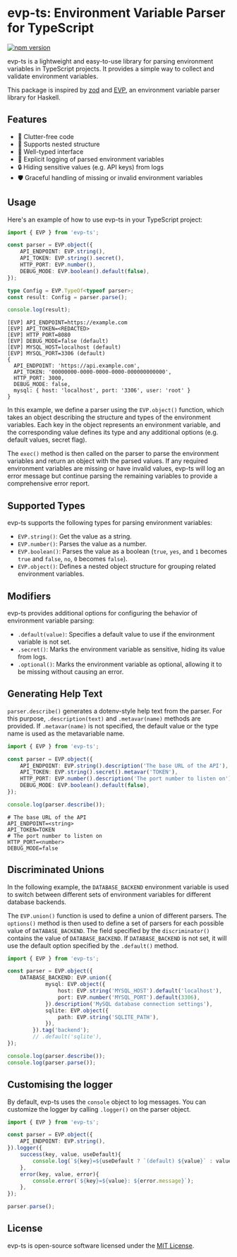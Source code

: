 # evp-ts: Environment Variable Parser for TypeScript

[![npm version](https://badge.fury.io/js/evp-ts.svg)](https://badge.fury.io/js/evp-ts)

evp-ts is a lightweight and easy-to-use library for parsing environment variables in TypeScript projects. It provides a simple way to collect and validate environment variables.

This package is inspired by [zod](https://zod.dev/) and [EVP](https://github.com/fumieval/EVP), an environment variable parser library for Haskell.

## Features

- 🧹 Clutter-free code
- 🌳 Supports nested structure
- 🧩 Well-typed interface
- 📝 Explicit logging of parsed environment variables
- 🔒 Hiding sensitive values (e.g. API keys) from logs
- 🛡️ Graceful handling of missing or invalid environment variables

## Usage

Here's an example of how to use evp-ts in your TypeScript project:

```typescript
import { EVP } from 'evp-ts';

const parser = EVP.object({
    API_ENDPOINT: EVP.string(),
    API_TOKEN: EVP.string().secret(),
    HTTP_PORT: EVP.number(),
    DEBUG_MODE: EVP.boolean().default(false),
});

type Config = EVP.TypeOf<typeof parser>;
const result: Config = parser.parse();

console.log(result);
```

```
[EVP] API_ENDPOINT=https://example.com
[EVP] API_TOKEN=<REDACTED>
[EVP] HTTP_PORT=8080
[EVP] DEBUG_MODE=false (default)
[EVP] MYSQL_HOST=localhost (default)
[EVP] MYSQL_PORT=3306 (default)
{
  API_ENDPOINT: 'https://api.example.com',
  API_TOKEN: '00000000-0000-0000-0000-000000000000',
  HTTP_PORT: 3000,
  DEBUG_MODE: false,
  mysql: { host: 'localhost', port: '3306', user: 'root' }
}
```

In this example, we define a parser using the `EVP.object()` function, which takes an object describing the structure and types of the environment variables. Each key in the object represents an environment variable, and the corresponding value defines its type and any additional options (e.g. default values, secret flag).

The `exec()` method is then called on the parser to parse the environment variables and return an object with the parsed values. If any required environment variables are missing or have invalid values, evp-ts will log an error message but continue parsing the remaining variables to provide a comprehensive error report.

## Supported Types

evp-ts supports the following types for parsing environment variables:

- `EVP.string()`: Get the value as a string.
- `EVP.number()`: Parses the value as a number.
- `EVP.boolean()`: Parses the value as a boolean (`true`, `yes`, and `1` becomes `true` and `false`, `no`, `0` becomes `false`).
- `EVP.object()`: Defines a nested object structure for grouping related environment variables.

## Modifiers

evp-ts provides additional options for configuring the behavior of environment variable parsing:

- `.default(value)`: Specifies a default value to use if the environment variable is not set.
- `.secret()`: Marks the environment variable as sensitive, hiding its value from logs.
- `.optional()`: Marks the environment variable as optional, allowing it to be missing without causing an error.

## Generating Help Text

`parser.describe()` generates a dotenv-style help text from the parser.
For this purpose, `.description(text)` and `.metavar(name)` methods are provided.
If `.metavar(name)` is not specified, the default value or the type name is used as the metavariable name.

```typescript
import { EVP } from 'evp-ts';

const parser = EVP.object({
    API_ENDPOINT: EVP.string().description('The base URL of the API'),
    API_TOKEN: EVP.string().secret().metavar('TOKEN'),
    HTTP_PORT: EVP.number().description('The port number to listen on'),
    DEBUG_MODE: EVP.boolean().default(false),
});

console.log(parser.describe());
```

```
# The base URL of the API
API_ENDPOINT=<string>
API_TOKEN=TOKEN
# The port number to listen on
HTTP_PORT=<number>
DEBUG_MODE=false
```

## Discriminated Unions

In the following example, the `DATABASE_BACKEND` environment variable is used to switch between different sets of environment variables for different database backends.

The `EVP.union()` function is used to define a union of different parsers.
The `options()` method is then used to define a set of parsers for each possible value of `DATABASE_BACKEND`.
The field specified by the `discriminator()` contains the value of `DATABASE_BACKEND`.
If `DATABASE_BACKEND` is not set, it will use the default option specified by the `.default()` method.

```typescript
import { EVP } from 'evp-ts';

const parser = EVP.object({
    DATABASE_BACKEND: EVP.union({
            mysql: EVP.object({
                host: EVP.string('MYSQL_HOST').default('localhost'),
                port: EVP.number('MYSQL_PORT').default(3306),
            }).description('MySQL database connection settings'),
            sqlite: EVP.object({
                path: EVP.string('SQLITE_PATH'),
            }),
        }).tag('backend');
        // .default('sqlite'),
});

console.log(parser.describe());
console.log(parser.parse());
```

## Customising the logger

By default, evp-ts uses the `console` object to log messages. You can customize the logger by calling `.logger()` on the parser object.

```typescript
import { EVP } from 'evp-ts';

const parser = EVP.object({
    API_ENDPOINT: EVP.string(),
}).logger({
    success(key, value, useDefault){
        console.log(`${key}=${useDefault ? `(default) ${value}` : value}`);
    },
    error(key, value, error){
        console.error(`${key}=${value}: ${error.message}`);
    },
});

parser.parse();
```

## License

evp-ts is open-source software licensed under the [MIT License](https://opensource.org/licenses/MIT).
